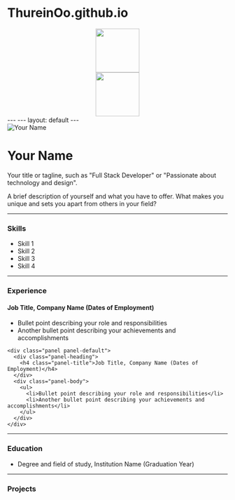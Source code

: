 # ThureinOo.github.io
<div id="header" align="center">
  <img src="https://media.giphy.com/media/M9gbBd9nbDrOTu1Mqx/giphy.gif" width="100"/>
</div>

<div id="header" align="center">
  <img src="https://img.shields.io/badge/LinkedIn-blue" width="100"/>
</div>
---
---
layout: default
---

<div class="row">
  <div class="col-md-3">
    <img src="your_image.jpg" alt="Your Name" class="img-responsive img-thumbnail">
  </div>
  <div class="col-md-9">
    <h1 class="title">Your Name</h1>
    <p class="lead">Your title or tagline, such as "Full Stack Developer" or "Passionate about technology and design".</p>
    <p>A brief description of yourself and what you have to offer. What makes you unique and sets you apart from others in your field?</p>
  </div>
</div>

<hr>

<div class="row">
  <div class="col-md-3">
    <h3>Skills</h3>
  </div>
  <div class="col-md-9">
    <ul class="list-group">
      <li class="list-group-item">Skill 1</li>
      <li class="list-group-item">Skill 2</li>
      <li class="list-group-item">Skill 3</li>
      <li class="list-group-item">Skill 4</li>
    </ul>
  </div>
</div>

<hr>

<div class="row">
  <div class="col-md-3">
    <h3>Experience</h3>
  </div>
  <div class="col-md-9">
    <div class="panel panel-default">
      <div class="panel-heading">
        <h4 class="panel-title">Job Title, Company Name (Dates of Employment)</h4>
      </div>
      <div class="panel-body">
        <ul>
          <li>Bullet point describing your role and responsibilities</li>
          <li>Another bullet point describing your achievements and accomplishments</li>
        </ul>
      </div>
    </div>

    <div class="panel panel-default">
      <div class="panel-heading">
        <h4 class="panel-title">Job Title, Company Name (Dates of Employment)</h4>
      </div>
      <div class="panel-body">
        <ul>
          <li>Bullet point describing your role and responsibilities</li>
          <li>Another bullet point describing your achievements and accomplishments</li>
        </ul>
      </div>
    </div>
  </div>
</div>

<hr>

<div class="row">
  <div class="col-md-3">
    <h3>Education</h3>
  </div>
  <div class="col-md-9">
    <ul class="list-group">
      <li class="list-group-item">Degree and field of study, Institution Name (Graduation Year)</li>
    </ul>
  </div>
</div>

<hr>

<div class="row">
  <div class="col-md-3">
    <h3>Projects</h3>
  </div

